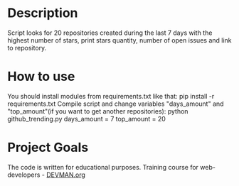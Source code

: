 # Description
Script looks for 20 repositories created during the last 7 days with the highest number of stars, print stars quantity, number of open issues and link to repository.

# How to use
You should install modules from requirements.txt like that:
pip install -r requirements.txt
Compile script and change variables "days_amount" and "top_amount"(if you want to get another repositories):
python github_trending.py
days_amount = 7
top_amount = 20

# Project Goals

The code is written for educational purposes. Training course for web-developers - [DEVMAN.org](https://devman.org)
